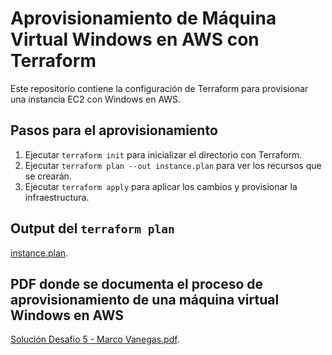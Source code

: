 # Aprovisionamiento de Máquina Virtual Windows en AWS con Terraform

Este repositorio contiene la configuración de Terraform para provisionar una instancia EC2 con Windows en AWS.

## Pasos para el aprovisionamiento

1. Ejecutar `terraform init` para inicializar el directorio con Terraform.
2. Ejecutar `terraform plan --out instance.plan` para ver los recursos que se crearán.
3. Ejecutar `terraform apply` para aplicar los cambios y provisionar la infraestructura.

## Output del `terraform plan`

[instance.plan](instance.plan).

## PDF donde se documenta el proceso de aprovisionamiento de una máquina virtual Windows en AWS

[Solución Desafio 5 - Marco Vanegas.pdf](Solución_Desafio_5_-_Marco_Vanegas.pdf).
